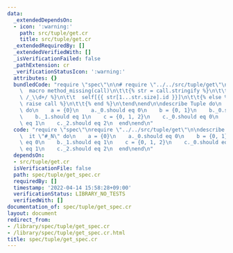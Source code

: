 ```yaml
---
data:
  _extendedDependsOn:
  - icon: ':warning:'
    path: src/tuple/get.cr
    title: src/tuple/get.cr
  _extendedRequiredBy: []
  _extendedVerifiedWith: []
  _isVerificationFailed: false
  _pathExtension: cr
  _verificationStatusIcon: ':warning:'
  attributes: {}
  bundledCode: "require \"spec\"\n\n# require \"../../src/tuple/get\"\nstruct Tuple\n\
    \  macro method_missing(call)\n\t\t{% str = call.stringify %}\n\t\t{% if str =~\
    \ /_\\d+/ %}\n\t\t  self[{{ str[1...str.size].id }}]\n\t\t{% else %}\n\t\t\t{%\
    \ raise call %}\n\t\t{% end %}\n\tend\nend\n\ndescribe Tuple do\n  it \"#_N\"\
    \ do\n    a = {0}\n    a._0.should eq 0\n    b = {0, 1}\n    b._0.should eq 0\n\
    \    b._1.should eq 1\n    c = {0, 1, 2}\n    c._0.should eq 0\n    c._1.should\
    \ eq 1\n    c._2.should eq 2\n  end\nend\n"
  code: "require \"spec\"\nrequire \"../../src/tuple/get\"\n\ndescribe Tuple do\n\
    \  it \"#_N\" do\n    a = {0}\n    a._0.should eq 0\n    b = {0, 1}\n    b._0.should\
    \ eq 0\n    b._1.should eq 1\n    c = {0, 1, 2}\n    c._0.should eq 0\n    c._1.should\
    \ eq 1\n    c._2.should eq 2\n  end\nend\n"
  dependsOn:
  - src/tuple/get.cr
  isVerificationFile: false
  path: spec/tuple/get_spec.cr
  requiredBy: []
  timestamp: '2022-04-14 15:58:28+09:00'
  verificationStatus: LIBRARY_NO_TESTS
  verifiedWith: []
documentation_of: spec/tuple/get_spec.cr
layout: document
redirect_from:
- /library/spec/tuple/get_spec.cr
- /library/spec/tuple/get_spec.cr.html
title: spec/tuple/get_spec.cr
---
```

